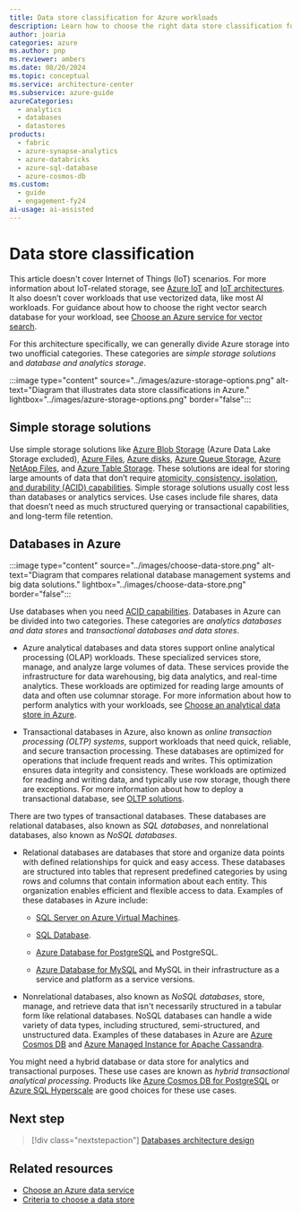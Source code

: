 ```yaml
---
title: Data store classification for Azure workloads
description: Learn how to choose the right data store classification for Azure workloads. This article describes simple storage solutions, and transactional and analytical databases.
author: joaria
categories: azure
ms.author: pnp
ms.reviewer: ambers
ms.date: 08/20/2024
ms.topic: conceptual
ms.service: architecture-center
ms.subservice: azure-guide
azureCategories:
  - analytics
  - databases
  - datastores
products:
  - fabric
  - azure-synapse-analytics
  - azure-databricks
  - azure-sql-database
  - azure-cosmos-db
ms.custom:
  - guide
  - engagement-fy24
ai-usage: ai-assisted
---
```


# Data store classification

This article doesn't cover Internet of Things (IoT) scenarios. For more information about IoT-related storage, see [Azure IoT](https://azure.microsoft.com/solutions/iot) and [IoT architectures](../../reference-architectures/iot/iot-architecture-overview.md). It also doesn’t cover workloads that use vectorized data, like most AI workloads. For guidance about how to choose the right vector search database for your workload, see [Choose an Azure service for vector search](/azure/architecture/guide/technology-choices/vector-search).

For this architecture specifically, we can generally divide Azure storage into two unofficial categories. These categories are *simple storage solutions* and *database and analytics storage*.

:::image type="content" source="../images/azure-storage-options.png" alt-text="Diagram that illustrates data store classifications in Azure." lightbox="../images/azure-storage-options.png" border="false":::

## Simple storage solutions

Use simple storage solutions like [Azure Blob Storage](/azure/storage/blobs/storage-blobs-introduction) (Azure Data Lake Storage excluded), [Azure Files](/azure/storage/files/storage-files-introduction), [Azure disks](/azure/virtual-machines/managed-disks-overview), [Azure Queue Storage](/azure/storage/queues/), [Azure NetApp Files](/azure/azure-netapp-files/azure-netapp-files-introduction), and [Azure Table Storage](/azure/storage/tables/). These solutions are ideal for storing large amounts of data that don’t require [atomicity, consistency, isolation, and durability (ACID) capabilities](/windows/win32/cossdk/acid-properties). Simple storage solutions usually cost less than databases or analytics services. Use cases include file shares, data that doesn’t need as much structured querying or transactional capabilities, and long-term file retention.

## Databases in Azure

:::image type="content" source="../images/choose-data-store.png" alt-text="Diagram that compares relational database management systems and big data solutions." lightbox="../images/choose-data-store.png" border="false":::

Use databases when you need [ACID capabilities](/windows/win32/cossdk/acid-properties). Databases in Azure can be divided into two categories. These categories are *analytics databases and data stores* and *transactional databases and data stores*.

- Azure analytical databases and data stores support online analytical processing (OLAP) workloads. These specialized services store, manage, and analyze large volumes of data. These services provide the infrastructure for data warehousing, big data analytics, and real-time analytics. These workloads are optimized for reading large amounts of data and often use columnar storage. For more information about how to perform analytics with your workloads, see [Choose an analytical data store in Azure](/azure/architecture/data-guide/technology-choices/analytical-data-stores).

- Transactional databases in Azure, also known as *online transaction processing (OLTP) systems*, support workloads that need quick, reliable, and secure transaction processing. These databases are optimized for operations that include frequent reads and writes. This optimization ensures data integrity and consistency. These workloads are optimized for reading and writing data, and typically use row storage, though there are exceptions. For more information about how to deploy a transactional database, see [OLTP solutions](/azure/architecture/data-guide/relational-data/online-transaction-processing).

There are two types of transactional databases. These databases are relational databases, also known as *SQL databases*, and nonrelational databases, also known as *NoSQL databases*.

- Relational databases are databases that store and organize data points with defined relationships for quick and easy access. These databases are structured into tables that represent predefined categories by using rows and columns that contain information about each entity. This organization enables efficient and flexible access to data. Examples of these databases in Azure include:

  - [SQL Server on Azure Virtual Machines](/azure/azure-sql/virtual-machines/windows/sql-server-on-azure-vm-iaas-what-is-overview).
  
  - [SQL Database](/azure/azure-sql).
  
  - [Azure Database for PostgreSQL](/azure/postgresql/) and PostgreSQL.
  
  - [Azure Database for MySQL](/azure/mysql) and MySQL in their infrastructure as a service and platform as a service versions.

- Nonrelational databases, also known as *NoSQL databases*, store, manage, and retrieve data that isn't necessarily structured in a tabular form like relational databases. NoSQL databases can handle a wide variety of data types, including structured, semi-structured, and unstructured data. Examples of these databases in Azure are [Azure Cosmos DB](/azure/cosmos-db) and [Azure Managed Instance for Apache Cassandra](/azure/managed-instance-apache-cassandra/).

You might need a hybrid database or data store for analytics and transactional purposes. These use cases are known as *hybrid transactional analytical processing*. Products like [Azure Cosmos DB for PostgreSQL](/azure/cosmos-db/postgresql/) or [Azure SQL Hyperscale](/azure/azure-sql/database/service-tier-hyperscale) are good choices for these use cases.

## Next step

> [!div class="nextstepaction"]
> [Databases architecture design](/azure/architecture/databases/)

## Related resources

- [Choose an Azure data service](/azure/architecture/guide/technology-choices/data-options)
- [Criteria to choose a data store](/azure/architecture/guide/technology-choices/data-store-considerations)
